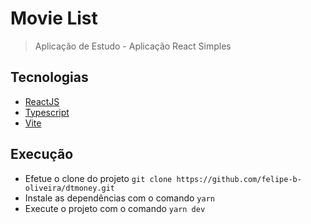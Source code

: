 # Movie List
> Aplicação de Estudo - Aplicação React Simples

## Tecnologias

* [ReactJS](https://reactjs.org/)
* [Typescript](https://www.typescriptlang.org/)
* [Vite](https://vitejs.dev/)

## Execução

* Efetue o clone do projeto `git clone https://github.com/felipe-b-oliveira/dtmoney.git`
* Instale as dependências com o comando `yarn`
* Execute o projeto com o comando `yarn dev`
